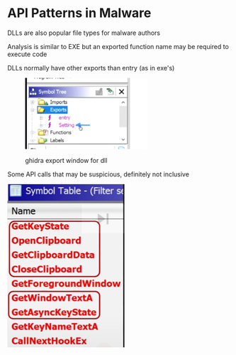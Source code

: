 # API Patterns in Malware

DLLs are also popular file types for malware authors

Analysis is similar to EXE but an exported function name may be required to execute code

DLLs normally have other exports than entry (as in exe's)

<figure><img src="../../.gitbook/assets/image (5).png" alt=""><figcaption><p>ghidra export window for dll</p></figcaption></figure>

Some API calls  that may be suspicious, definitely not inclusive

![](<../../.gitbook/assets/image (10).png>)

